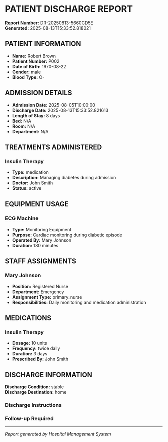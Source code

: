# PATIENT DISCHARGE REPORT

**Report Number:** DR-20250813-5660CD5E  
**Generated:** 2025-08-13T15:33:52.818021  

## PATIENT INFORMATION

- **Name:** Robert Brown
- **Patient Number:** P002
- **Date of Birth:** 1970-08-22
- **Gender:** male
- **Blood Type:** O-

## ADMISSION DETAILS

- **Admission Date:** 2025-08-05T10:00:00
- **Discharge Date:** 2025-08-13T15:33:52.821613
- **Length of Stay:** 8 days
- **Bed:** N/A
- **Room:** N/A
- **Department:** N/A

## TREATMENTS ADMINISTERED

### Insulin Therapy
- **Type:** medication
- **Description:** Managing diabetes during admission
- **Doctor:** John Smith
- **Status:** active

## EQUIPMENT USAGE

### ECG Machine
- **Type:** Monitoring Equipment
- **Purpose:** Cardiac monitoring during diabetic episode
- **Operated By:** Mary Johnson
- **Duration:** 180 minutes

## STAFF ASSIGNMENTS

### Mary Johnson
- **Position:** Registered Nurse
- **Department:** Emergency
- **Assignment Type:** primary_nurse
- **Responsibilities:** Daily monitoring and medication administration

## MEDICATIONS

### Insulin Therapy
- **Dosage:** 10 units
- **Frequency:** twice daily
- **Duration:** 3 days
- **Prescribed By:** John Smith

## DISCHARGE INFORMATION

**Discharge Condition:** stable  
**Discharge Destination:** home  

### Discharge Instructions


### Follow-up Required


---
*Report generated by Hospital Management System*
